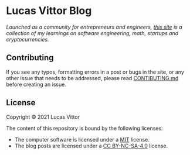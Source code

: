 # Lucas Vittor Blog

_Launched as a community for entrepreneurs and engineers, <a href="https://lvvittor.github.io/" target="_blank" rel="noopener">this site</a> is a collection of my learnings on software engineering, math, startups and cryptocurrencies._

## Contributing

If you see any typos, formatting errors in a post or bugs in the site, or any other issue that needs to be addressed, please read [CONTIBUTING.md](CONTRIBUTING.md) before creating an issue.

## License

Copyright © 2021 Lucas Vittor

The content of this repository is bound by the following licenses:

- The computer software is licensed under a [MIT](LICENSES/MIT) license.
- The blog posts are licensed under a [CC BY-NC-SA-4.0](LICENSES/CC-BY-NC-SA-4.0) license.
